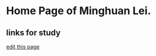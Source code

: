 # Home Page of Minghuan Lei.

## links for study
[edit this page](https://github.com/mhlei/mhlei.github.io/edit/master/README.md)
